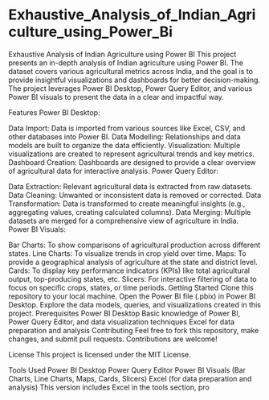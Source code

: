 # Exhaustive_Analysis_of_Indian_Agriculture_using_Power_Bi
Exhaustive Analysis of Indian Agriculture using Power BI
This project presents an in-depth analysis of Indian agriculture using Power BI. The dataset covers various agricultural metrics across India, and the goal is to provide insightful visualizations and dashboards for better decision-making. The project leverages Power BI Desktop, Power Query Editor, and various Power BI visuals to present the data in a clear and impactful way.

Features
Power BI Desktop:

Data Import: Data is imported from various sources like Excel, CSV, and other databases into Power BI.
Data Modelling: Relationships and data models are built to organize the data efficiently.
Visualization: Multiple visualizations are created to represent agricultural trends and key metrics.
Dashboard Creation: Dashboards are designed to provide a clear overview of agricultural data for interactive analysis.
Power Query Editor:

Data Extraction: Relevant agricultural data is extracted from raw datasets.
Data Cleaning: Unwanted or inconsistent data is removed or corrected.
Data Transformation: Data is transformed to create meaningful insights (e.g., aggregating values, creating calculated columns).
Data Merging: Multiple datasets are merged for a comprehensive view of agriculture in India.
Power BI Visuals:

Bar Charts: To show comparisons of agricultural production across different states.
Line Charts: To visualize trends in crop yield over time.
Maps: To provide a geographical analysis of agriculture at the state and district level.
Cards: To display key performance indicators (KPIs) like total agricultural output, top-producing states, etc.
Slicers: For interactive filtering of data to focus on specific crops, states, or time periods.
Getting Started
Clone this repository to your local machine.
Open the Power BI file (.pbix) in Power BI Desktop.
Explore the data models, queries, and visualizations created in this project.
Prerequisites
Power BI Desktop
Basic knowledge of Power BI, Power Query Editor, and data visualization techniques
Excel for data preparation and analysis
Contributing
Feel free to fork this repository, make changes, and submit pull requests. Contributions are welcome!

License
This project is licensed under the MIT License.

Tools Used
Power BI Desktop
Power Query Editor
Power BI Visuals (Bar Charts, Line Charts, Maps, Cards, Slicers)
Excel (for data preparation and analysis)
This version includes Excel in the tools section, pro
